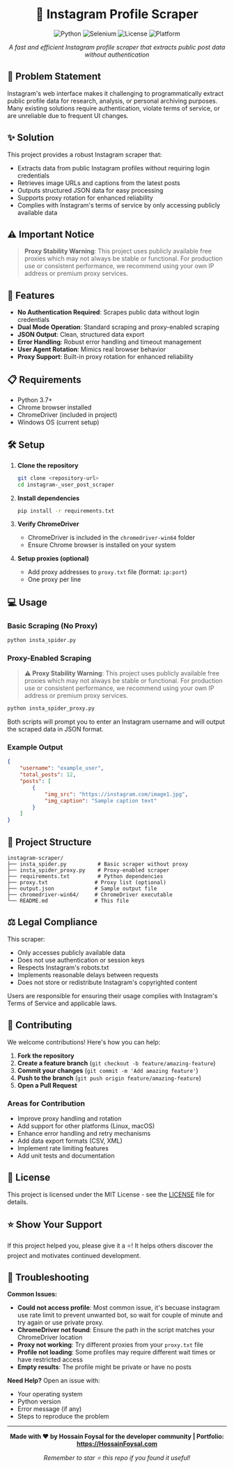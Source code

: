 <div align="center">

# 📸 Instagram Profile Scraper

![Python](https://img.shields.io/badge/python-v3.7+-blue.svg)
![Selenium](https://img.shields.io/badge/selenium-4.0+-green.svg)
![License](https://img.shields.io/badge/license-MIT-blue.svg)
![Platform](https://img.shields.io/badge/platform-windows-lightgrey.svg)

_A fast and efficient Instagram profile scraper that extracts public post data without authentication_

</div>

## 🎯 Problem Statement

Instagram's web interface makes it challenging to programmatically extract public profile data for research, analysis, or personal archiving purposes. Many existing solutions require authentication, violate terms of service, or are unreliable due to frequent UI changes.

## ✨ Solution

This project provides a robust Instagram scraper that:

-   Extracts data from public Instagram profiles without requiring login credentials
-   Retrieves image URLs and captions from the latest posts
-   Outputs structured JSON data for easy processing
-   Supports proxy rotation for enhanced reliability
-   Complies with Instagram's terms of service by only accessing publicly available data

## ⚠️ Important Notice

> **Proxy Stability Warning**: This project uses publicly available free proxies which may not always be stable or functional. For production use or consistent performance, we recommend using your own IP address or premium proxy services.

## 🚀 Features

-   **No Authentication Required**: Scrapes public data without login credentials
-   **Dual Mode Operation**: Standard scraping and proxy-enabled scraping
-   **JSON Output**: Clean, structured data export
-   **Error Handling**: Robust error handling and timeout management
-   **User Agent Rotation**: Mimics real browser behavior
-   **Proxy Support**: Built-in proxy rotation for enhanced reliability

## 📋 Requirements

-   Python 3.7+
-   Chrome browser installed
-   ChromeDriver (included in project)
-   Windows OS (current setup)

## 🛠️ Setup

1. **Clone the repository**

    ```bash
    git clone <repository-url>
    cd instagram-_user_post_scraper
    ```

2. **Install dependencies**

    ```bash
    pip install -r requirements.txt
    ```

3. **Verify ChromeDriver**

    - ChromeDriver is included in the `chromedriver-win64` folder
    - Ensure Chrome browser is installed on your system

4. **Setup proxies (optional)**
    - Add proxy addresses to `proxy.txt` file (format: `ip:port`)
    - One proxy per line

## 💻 Usage

### Basic Scraping (No Proxy)

```bash
python insta_spider.py
```

### Proxy-Enabled Scraping

> **⚠️ Proxy Stability Warning**: This project uses publicly available free proxies which may not always be stable or functional. For production use or consistent performance, we recommend using your own IP address or premium proxy services.

```bash
python insta_spider_proxy.py
```

Both scripts will prompt you to enter an Instagram username and will output the scraped data in JSON format.

### Example Output

```json
{
	"username": "example_user",
	"total_posts": 12,
	"posts": [
		{
			"img_src": "https://instagram.com/image1.jpg",
			"img_caption": "Sample caption text"
		}
	]
}
```

## 📁 Project Structure

```
instagram-scraper/
├── insta_spider.py          # Basic scraper without proxy
├── insta_spider_proxy.py    # Proxy-enabled scraper
├── requirements.txt         # Python dependencies
├── proxy.txt               # Proxy list (optional)
├── output.json             # Sample output file
├── chromedriver-win64/     # ChromeDriver executable
└── README.md               # This file
```

## ⚖️ Legal Compliance

This scraper:

-   Only accesses publicly available data
-   Does not use authentication or session keys
-   Respects Instagram's robots.txt
-   Implements reasonable delays between requests
-   Does not store or redistribute Instagram's copyrighted content

Users are responsible for ensuring their usage complies with Instagram's Terms of Service and applicable laws.

## 🤝 Contributing

We welcome contributions! Here's how you can help:

1. **Fork the repository**
2. **Create a feature branch** (`git checkout -b feature/amazing-feature`)
3. **Commit your changes** (`git commit -m 'Add amazing feature'`)
4. **Push to the branch** (`git push origin feature/amazing-feature`)
5. **Open a Pull Request**

### Areas for Contribution

-   Improve proxy handling and rotation
-   Add support for other platforms (Linux, macOS)
-   Enhance error handling and retry mechanisms
-   Add data export formats (CSV, XML)
-   Implement rate limiting features
-   Add unit tests and documentation

## 📝 License

This project is licensed under the MIT License - see the [LICENSE](LICENSE) file for details.

## ⭐ Show Your Support

If this project helped you, please give it a ⭐! It helps others discover the project and motivates continued development.

## 🔧 Troubleshooting

**Common Issues:**

-   **Could not access profile**: Most common issue, it's becuase instagram use rate limit to prevent unwanted bot, so wait for couple of minute and try again or use private proxy.
-   **ChromeDriver not found**: Ensure the path in the script matches your ChromeDriver location
-   **Proxy not working**: Try different proxies from your `proxy.txt` file
-   **Profile not loading**: Some profiles may require different wait times or have restricted access
-   **Empty results**: The profile might be private or have no posts

**Need Help?** Open an issue with:

-   Your operating system
-   Python version
-   Error message (if any)
-   Steps to reproduce the problem

---

<div align="center">

**Made with ❤️ by Hossain Foysal for the developer community | Portfolio: https://HossainFoysal.com**

_Remember to star ⭐ this repo if you found it useful!_

</div>
